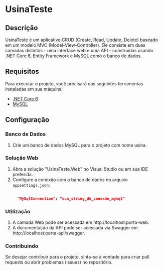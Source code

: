 # UsinaTeste

## Descrição
UsinaTeste é um aplicativo CRUD (Create, Read, Update, Delete) baseado em um modelo MVC (Model-View-Controller). Ele consiste em duas camadas distintas - uma interface web e uma API - construídas usando .NET Core 6, Entity Framework e MySQL como o banco de dados.

## Requisitos
Para executar o projeto, você precisará das seguintes ferramentas instaladas em sua máquina:
- [.NET Core 6](https://dotnet.microsoft.com/download/dotnet/6.0)
- [MySQL](https://dev.mysql.com/downloads/mysql/)

## Configuração

### Banco de Dados
1. Crie um banco de dados MySQL para o projeto com nome usina.

### Solução Web
1. Abra a solução "UsinaTeste.Web" no Visual Studio ou em sua IDE preferida.
2. Configure a conexão com o banco de dados no arquivo `appsettings.json`:
   ```json

     "MySqlConnection": "sua_string_de_conexão_mysql"
   
### Utilização
1. A camada Web pode ser acessada em http://localhost:porta-web.
2. A documentação da API pode ser acessada via Swagger em http://localhost:porta-api/swagger.

### Contribuindo
Se desejar contribuir para o projeto, sinta-se à vontade para criar pull requests ou abrir problemas (issues) no repositório.
